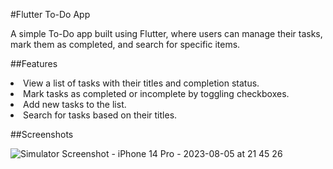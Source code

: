 #Flutter To-Do App

A simple To-Do app built using Flutter, where users can manage their tasks, mark them as completed, and search for specific items.

##Features

<li>View a list of tasks with their titles and completion status.</li>
<li>Mark tasks as completed or incomplete by toggling checkboxes.</li>
<li>Add new tasks to the list.</li>
<li>Search for tasks based on their titles.</li>

##Screenshots

![Simulator Screenshot - iPhone 14 Pro - 2023-08-05 at 21 45 26](https://github.com/thiagobgarc/Todo-Flutter-App/assets/117615425/c2cff7a4-6aab-428d-9896-e60e6b55e6ad)

